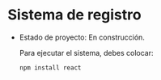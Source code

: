 <h1>Sistema de registro</h1>

- Estado de proyecto: En construcción.

  Para ejecutar el sistema, debes colocar:

  ```npm install react```
